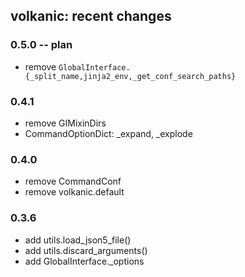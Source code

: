volkanic: recent changes
------------------------

### 0.5.0 -- plan
* remove `GlobalInterface.{_split_name,jinja2_env,_get_conf_search_paths}`

### 0.4.1
* remove GIMixinDirs
* CommandOptionDict: _expand, _explode

### 0.4.0
* remove CommandConf
* remove volkanic.default

### 0.3.6 
* add utils.load_json5_file()
* add utils.discard_arguments()
* add GlobalInterface._options
